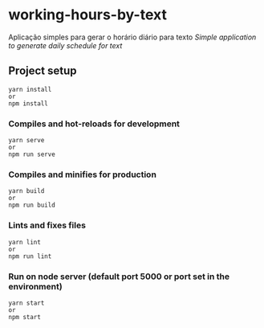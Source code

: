 # working-hours-by-text
Aplicação simples para gerar o horário diário para texto
<i>Simple application to generate daily schedule for text</i>
## Project setup
```
yarn install
or
npm install
```

### Compiles and hot-reloads for development
```
yarn serve
or
npm run serve
```

### Compiles and minifies for production
```
yarn build
or
npm run build
```

### Lints and fixes files
```
yarn lint
or
npm run lint
```
### Run on node server (default port 5000 or port set in the environment)
```
yarn start
or
npm start
```